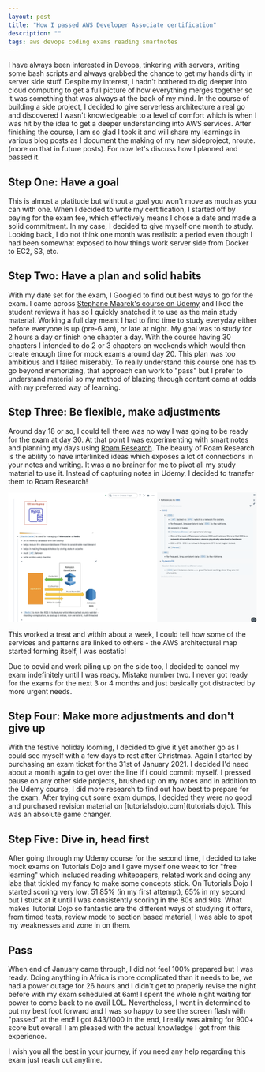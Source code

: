```yaml
---
layout: post
title: "How I passed AWS Developer Associate certification"
description: ""
tags: aws devops coding exams reading smartnotes
---
```


I have always been interested in Devops, tinkering with servers, writing some bash scripts and always grabbed the chance to get my hands dirty in server side stuff. Despite my interest, I hadn't bothered to dig deeper into cloud computing to get a full picture of how everything merges together so it was something that was always at the back of my mind. In the course of building a side project, I decided to give serverless architecture a real go and discovered I wasn't knowledgeable to a level of comfort which is when I was hit by the idea to get a deeper understanding into AWS services. After finishing the course, I am so glad I took it and will share my learnings in various blog posts as I document the making of my new sideproject, nroute. (more on that in future posts). For now let's discuss how I planned and passed it.

<!--more-->

## Step One: Have a goal

This is almost a platitude but without a goal you won't move as much as you can with one. When I decided to write my certification, I started off by paying for the exam fee, which effectively means I chose a date and made a solid commitment. In my case, I decided to give myself one month to study. Looking back, I do not think one month was realistic a period even though I had been somewhat exposed to how things work server side from Docker to EC2, S3, etc.

## Step Two: Have a plan and solid habits

With my date set for the exam, I Googled to find out best ways to go for the exam. I came across [Stephane Maarek's course on Udemy](https://www.udemy.com/course/aws-certified-developer-associate-dva-c01/) and liked the student reviews it has so I quickly snatched it to use as the main study material. Working a full day meant I had to find time to study everyday either before everyone is up (pre-6 am), or late at night. My goal was to study for 2 hours a day or finish one chapter a day. With the course having 30 chapters I intended to do 2 or 3 chapters on weekends which would then create enough time for mock exams around day 20. This plan was too ambitious and I failed miserably. To really understand this course one has to go beyond memorizing, that approach can work to "pass" but I prefer to understand material so my method of blazing through content came at odds with my preferred way of learning.

## Step Three: Be flexible, make adjustments

Around day 18 or so, I could tell there was no way I was going to be ready for the exam at day 30. At that point I was experimenting with smart notes and planning my days using [Roam Research](www.roamresearch.com). The beauty of Roam Research is the ability to have interlinked ideas which exposes a lot of connections in your notes and writing. It was a no brainer for me to pivot all my study material to use it. Instead of capturing notes in Udemy, I decided to transfer them to Roam Research! 

![Roam Research](/public/images/rr.png)

This worked a treat and within about a week, I could tell how some of the services and patterns are linked to others - the AWS architectural map started forming itself, I was ecstatic!

Due to covid and work piling up on the side too, I decided to cancel my exam indefinitely until I was ready. Mistake number two. I never got ready for the exams for the next 3 or 4 months and just basically got distracted by more urgent needs.

## Step Four: Make more adjustments and don't give up

With the festive holiday looming, I decided to give it yet another go as I could see myself with a few days to rest after Christmas. Again I started by purchasing an exam ticket for the 31st of January 2021. I decided I'd need about a month again to get over the line if i could commit myself. I pressed pause on any other side projects, brushed up on my notes and in addition to the Udemy course, I did more research to find out how best to prepare for the exam. After trying out some exam dumps, I decided they were no good and purchased revision material on [tutorialsdojo.com](tutorials dojo). This was an absolute game changer.

## Step Five: Dive in, head first

After going through my Udemy course for the second time, I decided to take mock exams on Tutorials Dojo and I gave myself one week to for "free learning" which included reading whitepapers, related work and doing any labs that tickled my fancy to make some concepts stick. On Tutorials Dojo I started scoring very low: 51.85% (in my first attempt), 65% in my second but I stuck at it until I was consistently scoring in the 80s and 90s. What makes Tutorial Dojo so fantastic are the different ways of studying it offers, from timed tests, review mode to section based material, I was able to spot my weaknesses and zone in on them.

## Pass

When end of January came through, I did not feel 100% prepared but I was ready. Doing anything in Africa is more complicated than it needs to be, we had a power outage for 26 hours and I didn't get to properly revise the night before with my exam scheduled at 6am! I spent the whole night waiting for power to come back to no avail LOL. Nevertheless, I went in determined to put my best foot forward and I was so happy to see the screen flash with "passed" at the end! I got 843/1000 in the end, I really was aiming for 900+ score but overall I am pleased with the actual knowledge I got from this experience.

I wish you all the best in your journey, if you need any help regarding this exam just reach out anytime.
